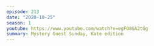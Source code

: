 ```yaml
---
episode: 213
date: "2020-10-25"
season: 1
youtube: https://www.youtube.com/watch?v=egFO8GA2tGg
summary: Mystery Guest Sunday, Kate edition
---
```

